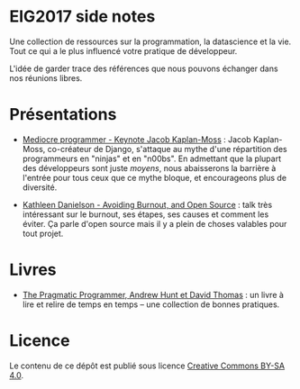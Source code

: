 
# EIG2017 side notes

Une collection de ressources sur la programmation, la datascience et
la vie. Tout ce qui a le plus influencé votre pratique de développeur.

L'idée de garder trace des références que nous pouvons échanger dans
nos réunions libres.


# Présentations

-   [Mediocre programmer - Keynote Jacob Kaplan-Moss](https://www.youtube.com/watch?v=hIJdFxYlEKE) : Jacob Kaplan-Moss,
    co-créateur de Django, s'attaque au mythe d'une répartition des
    programmeurs en "ninjas" et en "n00bs". En admettant que la plupart
    des développeurs sont juste *moyens*, nous abaisserons la barrière à
    l'entrée pour tous ceux que ce mythe bloque, et encourageons plus de
    diversité.

-   [Kathleen Danielson - Avoiding Burnout, and Open Source](https://www.youtube.com/watch?v=RbeHBnWfXUc) : talk très
    intéressant sur le burnout, ses étapes, ses causes et comment les
    éviter.  Ça parle d'open source mais il y a plein de choses valables
    pour tout projet.


# Livres

-   [The Pragmatic Programmer, Andrew Hunt et David Thomas](https://pragprog.com/book/tpp/the-pragmatic-programmer) : un livre
    à lire et relire de temps en temps &#x2013; une collection de bonnes
    pratiques.


# Licence

Le contenu de ce dépôt est publié sous licence [Creative Commons BY-SA
4.0](https://creativecommons.org/licenses/by-sa/4.0/).
